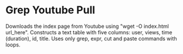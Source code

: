 # Grep Youtube Pull

Downloads the index page from Youtube using "wget -O index.html url_here". Constructs a text table with five columns: user, views, time (duration), id, title.
Uses only grep, expr, cut and paste commands with loops.
